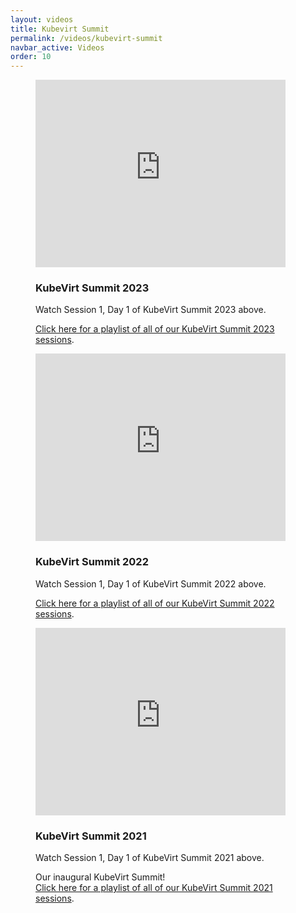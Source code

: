 ```yaml
---
layout: videos
title: Kubevirt Summit
permalink: /videos/kubevirt-summit
navbar_active: Videos
order: 10
---
```


<div class="row">
  <div class="col-6">
    <figure class="figure">
      <iframe style="width: 400px; height: 300px;" src="https://www.youtube-nocookie.com/embed/videoseries?list=PLnLpXX8KHIYwe_V5pCXfXVDs-lY5dX55Q" frameborder="0" allow="autoplay; encrypted-media" title="KubeVirt Community Weekly Meetings" allowfullscreen></iframe>
      <figcaption class="figure-caption">
        <h3>KubeVirt Summit 2023</h3>
        <p>
          Watch Session 1, Day 1 of KubeVirt Summit 2023 above.
        </p>
        <p>
          <a href="https://www.youtube.com/playlist?list=PLnLpXX8KHIYwe_V5pCXfXVDs-lY5dX55Q">Click here for a playlist of all of our KubeVirt Summit 2023 sessions</a>.
        </p>
              </figcaption>
    </figure>
  </div>
  <div class="col-6">
    <figure class="figure">
      <iframe style="width: 400px; height: 300px;" src="https://www.youtube-nocookie.com/embed/videoseries?list=PLnLpXX8KHIYw7Wi4UswyTCd1Ca7bgb-rn" frameborder="0" allow="autoplay; encrypted-media" title="KubeVirt SIG Scale Weekly Meetings" allowfullscreen></iframe>
      <figcaption class="figure-caption">
        <h3>KubeVirt Summit 2022</h3>
        <p>
          Watch Session 1, Day 1 of KubeVirt Summit 2022 above.
        </p>
        <p>
          <a href="https://www.youtube.com/playlist?list=PLnLpXX8KHIYw7Wi4UswyTCd1Ca7bgb-rn">Click here for a playlist of all of our KubeVirt Summit 2022 sessions</a>.
        </p>
      </figcaption>
    </figure>
  </div>
    <div class="col-6">
    <figure class="figure">
      <iframe style="width: 400px; height: 300px;" src="https://www.youtube-nocookie.com/embed/videoseries?list=PLnLpXX8KHIYyQi7Phsf5-73r5fj1AOBox" frameborder="0" allow="autoplay; encrypted-media" title="KubeVirt SIG Storage Bi-weekly Meetings" allowfullscreen></iframe>
      <figcaption class="figure-caption">
        <h3>KubeVirt Summit 2021</h3>
        <p>
          Watch Session 1, Day 1 of KubeVirt Summit 2021 above.
        </p>
        <p>
          Our inaugural KubeVirt Summit! <br><a href="https://www.youtube.com/playlist?list=PLnLpXX8KHIYyQi7Phsf5-73r5fj1AOBox">Click here for a playlist of all of our KubeVirt Summit 2021 sessions</a>.
        </p>
      </figcaption>
    </figure>
  </div>
</div>

<!--
Note: aburden leaving this here because it tiles all videos from a playlist. Maybe we want to return to this method and only showcase the most recent summit videos.
<div class="row">
  {% for item in site.data.kv-summit.list %}
  <div class="col-6">
    <figure class="figure">
      <iframe style="width: 400px; height: 300px;" src="{{ item.url }}" frameborder="0" allow="autoplay; encrypted-media" title="KubeVirt Summit Playlist" allowfullscreen></iframe>
      <figcaption class="figure-caption">
      <h3>{{item.title}}</h3>
        <p>
          {{item.intro}}
        </p>
      </figcaption>
    </figure>
  </div>
  {% endfor %}
</div>
-->

